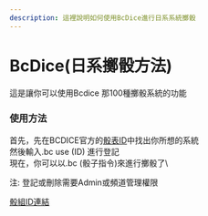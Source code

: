 ```yaml
---
description: 這裡說明如何使用BcDice進行日系系統擲骰
---
```


# BcDice(日系擲骰方法)

這是讓你可以使用Bcdice 那100種擲骰系統的功能

### 使用方法&#x20;

首先，先在BCDICE官方的[骰表ID](https://bcdice.org/systems/)中找出你所想的系統\
然後輸入.bc use (ID) 進行登記\
現在，你可以以.bc (骰子指令)來進行擲骰了\


注: 登記或刪除需要Admin或頻道管理權限

[骰組ID連結](https://bcdice.org/systems/)
